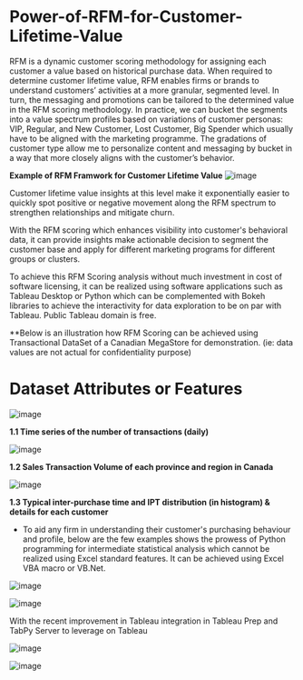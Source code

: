 # Power-of-RFM-for-Customer-Lifetime-Value


   RFM is a dynamic customer scoring methodology for assigning each customer a value based on historical purchase data. When required to determine customer lifetime value, RFM enables firms or brands to understand customers’ activities at a more granular, segmented level. In turn, the messaging and promotions can be tailored to the determined value in the RFM scoring methodology. In practice, we can bucket the segments into a value spectrum profiles based on variations of customer personas: VIP, Regular, and New Customer, Lost Customer, Big Spender which usually have to be aligned with the marketing programme. The gradations of customer type allow me to personalize content and messaging by bucket in a way that more closely aligns with the customer’s behavior.


**Example of RFM Framwork for Customer Lifetime Value**
![image](https://user-images.githubusercontent.com/32416129/128384542-5aa8be15-f2a5-4503-9cfa-0f2c78808490.png)

  Customer lifetime value insights at this level make it exponentially easier to quickly spot positive or negative movement along the RFM spectrum to strengthen relationships and mitigate churn.

   With the RFM scoring which enhances visibility into customer's behavioral data, it can provide insights make actionable decision to segment the customer base and apply for different marketing programs for different groups or clusters.

   To achieve this RFM Scoring analysis without much investment in cost of software licensing, it can be realized using software applications such as Tableau Desktop or Python which can be complemented with Bokeh libraries to achieve the interactivity for data exploration to be on par with Tableau. Public Tableau domain is free.

**Below is an illustration how RFM Scoring can be achieved using Transactional DataSet of a Canadian MegaStore for demonstration. 
(ie: data values are not actual for confidentiality purpose)

# Dataset Attributes or Features
![image](https://user-images.githubusercontent.com/32416129/128457373-cc7482a0-4fea-414b-af59-5ee2340ebff1.png)

**1.1 Time series of the number of transactions (daily)**

![image](https://user-images.githubusercontent.com/32416129/128457527-19b408ea-18d9-4066-93d6-9b9dc5109207.png)

**1.2 Sales Transaction Volume of each province and region in Canada**
 
![image](https://user-images.githubusercontent.com/32416129/128458081-b6b7fff0-1bbf-49d7-a7cd-e2c7c8bdf655.png)


**1.3 Typical inter-purchase time and IPT distribution (in histogram) & details for each customer**

 - To aid any firm in understanding their customer's purchasing behaviour and profile, below are the few examples shows the prowess of Python programming for intermediate statistical analysis which cannot be realized using Excel standard features. It can be achieved using Excel VBA macro or VB.Net.

![image](https://user-images.githubusercontent.com/32416129/128458796-4bb8cc91-b7a7-472c-aae2-e7ea2d905535.png)



![image](https://user-images.githubusercontent.com/32416129/128458837-0c08f5b9-ed53-4b65-b965-48020a8444d3.png)

With the recent improvement in Tableau integration in Tableau Prep and TabPy Server to leverage on Tableau 


![image](https://user-images.githubusercontent.com/32416129/128458694-96dc6091-c0df-4756-b267-6101183ef3fb.png)



![image](https://user-images.githubusercontent.com/32416129/128456781-cffd78ea-1064-4e3a-b956-de3816759bbf.png)
